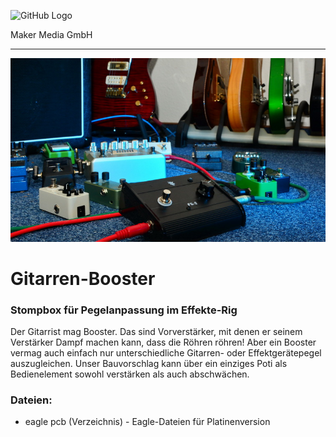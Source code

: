 ![GitHub Logo](http://www.heise.de/make/icons/make_logo.png)

Maker Media GmbH

***

![Picture](https://github.com/MakeMagazinDE/Gitarren-Booster/blob/main/aufm_gh.JPG) 

# Gitarren-Booster

### Stompbox für Pegelanpassung im Effekte-Rig

Der Gitarrist mag Booster. Das sind Vorverstärker, mit denen er seinem Verstärker Dampf machen kann, dass die Röhren röhren! Aber ein Booster vermag auch einfach nur unterschiedliche Gitarren- oder Effektgerätepegel auszugleichen. Unser Bauvorschlag kann über ein einziges Poti als Bedienelement sowohl verstärken als auch abschwächen.

### Dateien:

* eagle pcb (Verzeichnis) - Eagle-Dateien für Platinenversion
